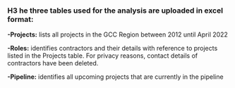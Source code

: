 ### H3 he three tables used for the analysis are uploaded in excel format:

**-Projects:** lists all projects in the GCC Region between 2012 until April 2022

**-Roles:** identifies contractors and their details with reference to projects listed in the Projects table. For privacy reasons, contact details of contractors have been deleted.

**-Pipeline:** identifies all upcoming projects that are currently in the pipeline
